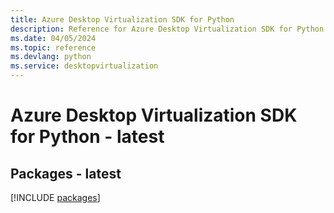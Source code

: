```yaml
---
title: Azure Desktop Virtualization SDK for Python
description: Reference for Azure Desktop Virtualization SDK for Python
ms.date: 04/05/2024
ms.topic: reference
ms.devlang: python
ms.service: desktopvirtualization
---
```

# Azure Desktop Virtualization SDK for Python - latest
## Packages - latest
[!INCLUDE [packages](desktop-virtualization-index.md)]